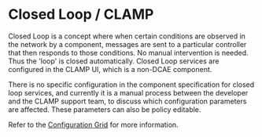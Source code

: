
# Closed Loop / CLAMP

Closed Loop is a concept where when certain conditions are observed in the network by a component, messages are sent to a particular controller that then responds to those conditions. No manual intervention is needed. Thus the 'loop' is closed automatically. Closed Loop services are configured in the CLAMP UI, which is a non-DCAE component.

There is no specific configuration in the component specification for closed loop services, and currently it is a manual process between the developer and the CLAMP support team, to discuss which configuration parameters are affected. These parameters can also be policy editable.

Refer to the [Configuration Grid](/components/component-specification/configuration-grid) for more information. 
